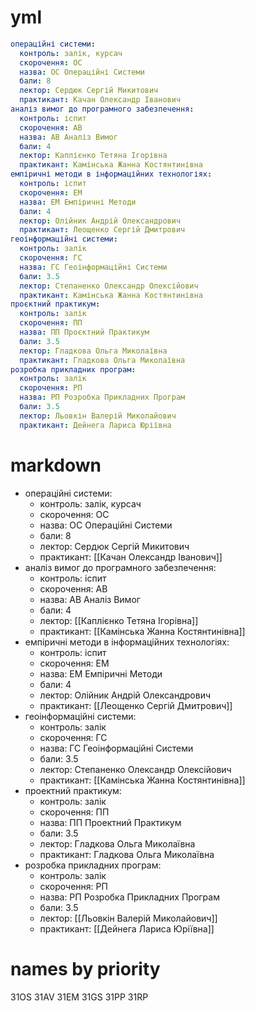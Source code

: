 # yml

```yml
операційні системи:
  контроль: залік, курсач
  скорочення: ОС
  назва: ОС Операційні Системи
  бали: 8
  лектор: Сердюк Сергій Микитович
  практикант: Качан Олександр Іванович
аналіз вимог до програмного забезпечення:
  контроль: іспит
  скорочення: АВ
  назва: АВ Аналіз Вимог
  бали: 4
  лектор: Каплієнко Тетяна Ігорівна
  практикант: Камінська Жанна Костянтинівна
емпіричні методи в інформаційних технологіях:
  контроль: іспит
  скорочення: ЕМ
  назва: ЕМ Емпіричні Методи
  бали: 4
  лектор: Олійник Андрій Олександрович
  практикант: Леощенко Сергій Дмитрович
геоінформаційні системи:
  контроль: залік
  скорочення: ГС
  назва: ГС Геоінформаційні Системи
  бали: 3.5
  лектор: Степаненко Олександр Олексійович
  практикант: Камінська Жанна Костянтинівна
проєктний практикум:
  контроль: залік
  скорочення: ПП
  назва: ПП Проєктний Практикум
  бали: 3.5
  лектор: Гладкова Ольга Миколаївна
  практикант: Гладкова Ольга Миколаївна
розробка прикладних програм:
  контроль: залік
  скорочення: РП
  назва: РП Розробка Прикладних Програм
  бали: 3.5
  лектор: Льовкін Валерій Миколайович
  практикант: Дейнега Лариса Юріївна
```

# markdown

- операційні системи:
  - контроль: залік, курсач
  - скорочення: ОС
  - назва: ОС Операційні Системи
  - бали: 8
  - лектор: Сердюк Сергій Микитович
  - практикант: [[Качан Олександр Іванович]]
- аналіз вимог до програмного забезпечення:
  - контроль: іспит
  - скорочення: АВ
  - назва: АВ Аналіз Вимог
  - бали: 4
  - лектор: [[Каплієнко Тетяна Ігорівна]]
  - практикант: [[Камінська Жанна Костянтинівна]]
- емпіричні методи в інформаційних технологіях:
  - контроль: іспит
  - скорочення: ЕМ
  - назва: ЕМ Емпіричні Методи
  - бали: 4
  - лектор: Олійник Андрій Олександрович
  - практикант: [[Леощенко Сергій Дмитрович]]
- геоінформаційні системи:
  - контроль: залік
  - скорочення: ГС
  - назва: ГС Геоінформаційні Системи
  - бали: 3.5
  - лектор: Степаненко Олександр Олексійович
  - практикант: [[Камінська Жанна Костянтинівна]]
- проектний практикум:
  - контроль: залік
  - скорочення: ПП
  - назва: ПП Проектний Практикум
  - бали: 3.5
  - лектор: Гладкова Ольга Миколаївна
  - практикант: Гладкова Ольга Миколаївна
- розробка прикладних програм:
  - контроль: залік
  - скорочення: РП
  - назва: РП Розробка Прикладних Програм
  - бали: 3.5
  - лектор: [[Льовкін Валерій Миколайович]]
  - практикант: [[Дейнега Лариса Юріївна]]

# names by priority

31OS
31AV
31EM
31GS
31PP
31RP